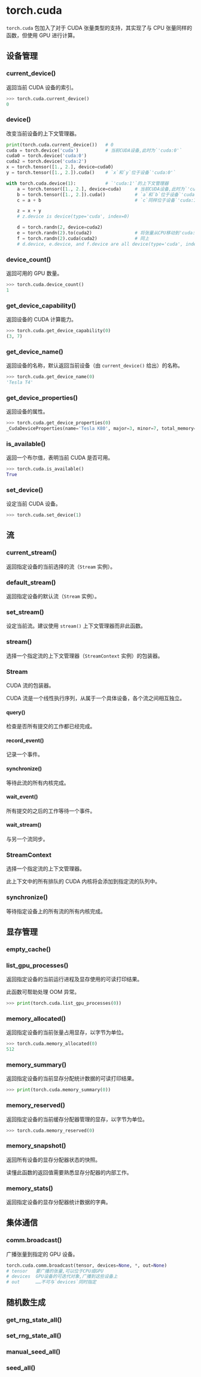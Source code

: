 # torch.cuda

`torch.cuda` 包加入了对于 CUDA 张量类型的支持，其实现了与 CPU 张量同样的函数，但使用 GPU 进行计算。

## 设备管理

### current_device()

返回当前 CUDA 设备的索引。

```python
>>> torch.cuda.current_device()
0
```

### device()

改变当前设备的上下文管理器。

```python
print(torch.cuda.current_device())   # 0
cuda = torch.device('cuda')          # 当前CUDA设备,此时为`'cuda:0'`
cuda0 = torch.device('cuda:0')
cuda2 = torch.device('cuda:2')
x = torch.tensor([1., 2.], device=cuda0)
y = torch.tensor([1., 2.]).cuda()    # `x`和`y`位于设备`'cuda:0'`

with torch.cuda.device(1):           # `'cuda:1'`的上下文管理器
    a = torch.tensor([1., 2.], device=cuda)     # 当前CUDA设备,此时为`'cuda:1'`
    b = torch.tensor([1., 2.]).cuda()           # `a`和`b`位于设备`'cuda:1'`
    c = a + b                                   # `c`同样位于设备`'cuda:1'`

    z = x + y
    # z.device is device(type='cuda', index=0)

    d = torch.randn(2, device=cuda2)
    e = torch.randn(2).to(cuda2)                # 将张量从CPU移动到'cuda:2'
    f = torch.randn(2).cuda(cuda2)              # 同上
    # d.device, e.device, and f.device are all device(type='cuda', index=2)
```

### device_count()

返回可用的 GPU 数量。

```python
>>> torch.cuda.device_count()
1
```

### get_device_capability()

返回设备的 CUDA 计算能力。

```python
>>> torch.cuda.get_device_capability(0)
(3, 7)
```

### get_device_name()

返回设备的名称，默认返回当前设备（由 `current_device()` 给出）的名称。

```python
>>> torch.cuda.get_device_name(0)
'Tesla T4'
```

### get_device_properties()

返回设备的属性。

```python
>>> torch.cuda.get_device_properties(0)
_CudaDeviceProperties(name='Tesla K80', major=3, minor=7, total_memory=11441MB, multi_processor_count=13)
```

### is_available()

返回一个布尔值，表明当前 CUDA 是否可用。

```python
>>> torch.cuda.is_available()
True
```

### set_device()

设定当前 CUDA 设备。

```python
>>> torch.cuda.set_device(1)
```

## 流

### current_stream()

返回指定设备的当前选择的流（`Stream` 实例）。

### default_stream()

返回指定设备的默认流（`Stream` 实例）。

### set_stream()

设定当前流。建议使用 `stream()` 上下文管理器而非此函数。

### stream()

选择一个指定流的上下文管理器（`StreamContext` 实例）的包装器。

### Stream

CUDA 流的包装器。

CUDA 流是一个线性执行序列，从属于一个具体设备，各个流之间相互独立。

#### query()

检查是否所有提交的工作都已经完成。

#### record_event()

记录一个事件。

#### synchronize()

等待此流的所有内核完成。

#### wait_event()

所有提交的之后的工作等待一个事件。

#### wait_stream()

与另一个流同步。

### StreamContext

选择一个指定流的上下文管理器。

此上下文中的所有排队的 CUDA 内核将会添加到指定流的队列中。

### synchronize()

等待指定设备上的所有流的所有内核完成。

## 显存管理

### empty_cache()

### list_gpu_processes()

返回指定设备的当前运行进程及显存使用的可读打印结果。

此函数可帮助处理 OOM 异常。

```python
>>> print(torch.cuda.list_gpu_processes(0))
```

### memory_allocated()

返回指定设备的当前张量占用显存，以字节为单位。

```python
>>> torch.cuda.memory_allocated(0)
512
```

### memory_summary()

返回指定设备的当前显存分配统计数据的可读打印结果。

```python
>>> print(torch.cuda.memory_summary(0))
```

### memory_reserved()

返回指定设备的当前缓存分配器管理的显存，以字节为单位。

```python
>>> torch.cuda.memory_reserved(0)
```

### memory_snapshot()

返回所有设备的显存分配器状态的快照。

读懂此函数的返回值需要熟悉显存分配器的内部工作。

### memory_stats()

返回指定设备的显存分配器统计数据的字典。

## 集体通信

### comm.broadcast()

广播张量到指定的 GPU 设备。

```python
torch.cuda.comm.broadcast(tensor, devices=None, *, out=None)
# tensor   要广播的张量,可以位于CPU或GPU
# devices  GPU设备的可迭代对象,广播到这些设备上
# out      ……不可与`devices`同时指定
```

## 随机数生成

### get_rng_state_all()

### set_rng_state_all()

### manual_seed_all()

### seed_all()

